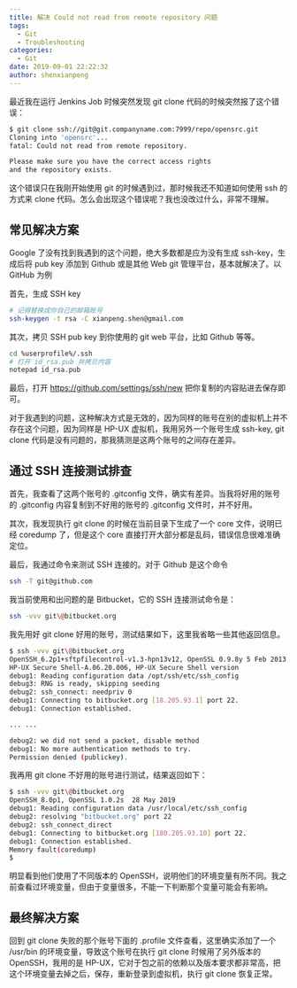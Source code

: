 ```yaml
---
title: 解决 Could not read from remote repository 问题
tags:
  - Git
  - Troubleshooting
categories:
  - Git
date: 2019-09-01 22:22:32
author: shenxianpeng
---
```


最近我在运行 Jenkins Job 时候突然发现 git clone 代码的时候突然报了这个错误：

```bash
$ git clone ssh://git@git.companyname.com:7999/repo/opensrc.git
Cloning into 'opensrc'...
fatal: Could not read from remote repository.

Please make sure you have the correct access rights
and the repository exists.
```

这个错误只在我刚开始使用 git 的时候遇到过，那时候我还不知道如何使用 ssh 的方式来 clone 代码。怎么会出现这个错误呢？我也没改过什么，非常不理解。

## 常见解决方案

<!-- more -->

Google 了没有找到我遇到的这个问题，绝大多数都是应为没有生成 ssh-key，生成后将 pub key 添加到 Github 或是其他 Web git 管理平台，基本就解决了。以 GitHub 为例

首先，生成 SSH key

```bash
# 记得替换成你自己的邮箱账号
ssh-keygen -t rsa -C xianpeng.shen@gmail.com
```

其次，拷贝 SSH pub key 到你使用的 git web 平台，比如 Github 等等。

```bash
cd %userprofile%/.ssh
# 打开 id_rsa.pub 并拷贝内容
notepad id_rsa.pub
```

最后，打开 <https://github.com/settings/ssh/new> 把你复制的内容贴进去保存即可。

对于我遇到的问题，这种解决方式是无效的，因为同样的账号在别的虚拟机上并不存在这个问题，因为同样是 HP-UX 虚拟机，我用另外一个账号生成 ssh-key, git clone 代码是没有问题的，那我猜测是这两个账号的之间存在差异。

## 通过 SSH 连接测试排查

首先，我查看了这两个账号的 .gitconfig 文件，确实有差异。当我将好用的账号的 .gitconfig 内容复制到不好用的账号的 .gitconfig 文件时，并不好用。

其次，我发现执行 git clone 的时候在当前目录下生成了一个 core 文件，说明已经 coredump 了，但是这个 core 直接打开大部分都是乱码，错误信息很难准确定位。

最后，我通过命令来测试 SSH 连接的。对于 Github 是这个命令

```bash
ssh -T git@github.com
```

我当前使用和出问题的是 Bitbucket，它的 SSH 连接测试命令是：

```bash
ssh -vvv git\@bitbucket.org
```

我先用好 git clone 好用的账号，测试结果如下，这里我省略一些其他返回信息。

```bash
$ ssh -vvv git\@bitbucket.org
OpenSSH_6.2p1+sftpfilecontrol-v1.3-hpn13v12, OpenSSL 0.9.8y 5 Feb 2013      # OpenSSH 版本不同
HP-UX Secure Shell-A.06.20.006, HP-UX Secure Shell version                  # 原来是调用路径不同
debug1: Reading configuration data /opt/ssh/etc/ssh_config
debug3: RNG is ready, skipping seeding
debug2: ssh_connect: needpriv 0
debug1: Connecting to bitbucket.org [18.205.93.1] port 22.
debug1: Connection established.

... ...

debug2: we did not send a packet, disable method
debug1: No more authentication methods to try.
Permission denied (publickey).
```

我再用 git clone 不好用的账号进行测试，结果返回如下：

```bash
$ ssh -vvv git\@bitbucket.org
OpenSSH_8.0p1, OpenSSL 1.0.2s  28 May 2019                                  # OpenSSH 版本不同
debug1: Reading configuration data /usr/local/etc/ssh_config                # 原来是调用路径不同
debug2: resolving "bitbucket.org" port 22
debug2: ssh_connect_direct
debug1: Connecting to bitbucket.org [180.205.93.10] port 22.
debug1: Connection established.
Memory fault(coredump)
$
```

明显看到他们使用了不同版本的 OpenSSH，说明他们的环境变量有所不同。我之前查看过环境变量，但由于变量很多，不能一下判断那个变量可能会有影响。

## 最终解决方案

回到 git clone 失败的那个账号下面的 .profile 文件查看，这里确实添加了一个 /usr/bin 的环境变量，导致这个账号在执行 git clone 时候用了另外版本的 OpenSSH，我用的是 HP-UX，它对于包之前的依赖以及版本要求都非常高，把这个环境变量去掉之后，保存，重新登录到虚拟机，执行 git clone 恢复正常。
